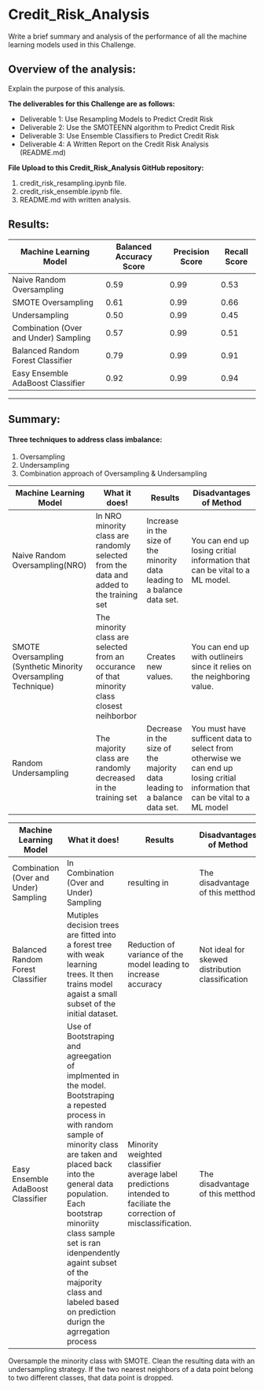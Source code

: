 # Credit_Risk_Analysis
 


Write a brief summary and analysis of the performance of all the machine learning models used in this Challenge.

## Overview of the analysis: 
Explain the purpose of this analysis.



**The deliverables for this Challenge are as follows:**
- Deliverable 1: Use Resampling Models to Predict Credit Risk
- Deliverable 2: Use the SMOTEENN algorithm to Predict Credit Risk
- Deliverable 3: Use Ensemble Classifiers to Predict Credit Risk
- Deliverable 4: A Written Report on the Credit Risk Analysis (README.md)

**File Upload to this Credit_Risk_Analysis GitHub repository:**
1. credit_risk_resampling.ipynb file.
2. credit_risk_ensemble.ipynb file.
3. README.md with written analysis.


## Results: 
Machine Learning Model | Balanced Accuracy Score| Precision Score| Recall Score
------------ | -------------  | ------------- | -------------
Naive Random Oversampling| 0.59 | 0.99|  0.53
SMOTE Oversampling | 0.61 | 0.99| 0.66
Undersampling | 0.50 | 0.99| 0.45
Combination (Over and Under) Sampling | 0.57 | 0.99| 0.51
Balanced Random Forest Classifier | 0.79 |  0.99 |  0.91 
Easy Ensemble AdaBoost Classifier | 0.92 | 0.99 | 0.94 

<hr> </hr>



## Summary: 

#### Three techniques to address class imbalance: 
1. Oversampling
2. Undersampling
3. Combination approach of Oversampling & Undersampling

Machine Learning Model | What it does!| Results  | Disadvantages of Method
------------ | -------------  | ------------- | -------------
Naive Random Oversampling(NRO)| In  NRO minority class are randomly selected from the data and added to the training set | Increase in the size of the minority data leading to a balance data set.| You can end up losing critial information that can be vital to a ML model.
SMOTE Oversampling (Synthetic Minority Oversampling Technique) | The minority class are selected from an occurance of that minority class closest neihborbor | Creates new values. | You can end up with outlineirs since it relies on the neighboring value.
Random Undersampling | The majority class are randomly decreased in the training set | Decrease in the size of the majority data leading to a balance data set.|  You  must have sufficent data to select from otherwise we can end up losing critial information that can be vital to a ML model

Machine Learning Model | What it does!| Results  | Disadvantages of Method
------------ | -------------  | ------------- | -------------
Combination (Over and Under) Sampling | In Combination (Over and Under) Sampling | resulting in| The disadvantage of this metthod
Balanced Random Forest Classifier | Mutiples decision trees are fitted into a forest tree with weak learning trees. It then   trains model agaist a small subset of the initial dataset. | Reduction of variance of the model leading to increase accuracy  | Not ideal for skewed distribution classification
Easy Ensemble AdaBoost Classifier | Use of Bootstraping and agreegation of implmented in the model. Bootstraping a repested process in with random sample of minority class are taken and placed back into the general data population. Each bootstrap minoriity class sample set is ran idenpendently againt subset of the majpority class and labeled based on prediction durign the agrregation process| Minority weighted classifier average label predictions intended to faciliate the correction of misclassification.   | The disadvantage of this metthod




Oversample the minority class with SMOTE.
Clean the resulting data with an undersampling strategy. If the two nearest neighbors of a data point belong to two different classes, that data point is dropped.


